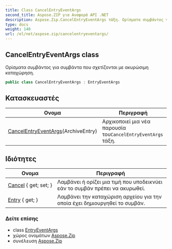 ```yaml
---
title: Class CancelEntryEventArgs
second_title: Aspose.ZIP για Αναφορά API .NET
description: Aspose.Zip.CancelEntryEventArgs τάξη. Ορίσματα συμβάντος για συμβάντα που σχετίζονται με ακυρώσιμη καταχώρηση.
type: docs
weight: 140
url: /el/net/aspose.zip/cancelentryeventargs/
---
```

## CancelEntryEventArgs class

Ορίσματα συμβάντος για συμβάντα που σχετίζονται με ακυρώσιμη καταχώρηση.

```csharp
public class CancelEntryEventArgs : EntryEventArgs
```

## Κατασκευαστές

| Ονομα | Περιγραφή |
| --- | --- |
| [CancelEntryEventArgs](cancelentryeventargs/)(ArchiveEntry) | Αρχικοποιεί μια νέα παρουσία του`CancelEntryEventArgs` τάξη. |

## Ιδιότητες

| Ονομα | Περιγραφή |
| --- | --- |
| [Cancel](../../aspose.zip/cancelentryeventargs/cancel/) { get; set; } | Λαμβάνει ή ορίζει μια τιμή που υποδεικνύει εάν το συμβάν πρέπει να ακυρωθεί. |
| [Entry](../../aspose.zip/entryeventargs/entry/) { get; } | Λαμβάνει την καταχώριση αρχείου για την οποία έχει δημιουργηθεί το συμβάν. |

### Δείτε επίσης

* class [EntryEventArgs](../entryeventargs/)
* χώρος ονομάτων [Aspose.Zip](../../aspose.zip/)
* συνέλευση [Aspose.Zip](../../)


